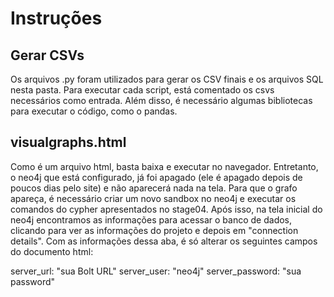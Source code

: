# Instruções

## Gerar CSVs
Os arquivos .py foram utilizados para gerar os CSV finais e os arquivos SQL nesta pasta.
Para executar cada script, está comentado os csvs necessários como entrada. Além disso, é necessário
algumas bibliotecas para executar o código, como o pandas. 

## visualgraphs.html
Como é um arquivo html, basta baixa e executar no navegador.
Entretanto, o neo4j que está configurado, já foi apagado (ele é apagado depois de poucos dias pelo site) e não aparecerá nada na tela.
Para que o grafo apareça, é necessário criar um novo sandbox no neo4j e executar os comandos do cypher apresentados no stage04. Após isso,
na tela inicial do neo4j encontramos as informações para acessar o banco de dados, clicando para ver as informações do projeto e depois em "connection details".
Com as informações dessa aba, é só alterar os seguintes campos do documento html:

server_url: "sua Bolt URL"
server_user: "neo4j"
server_password: "sua password"
